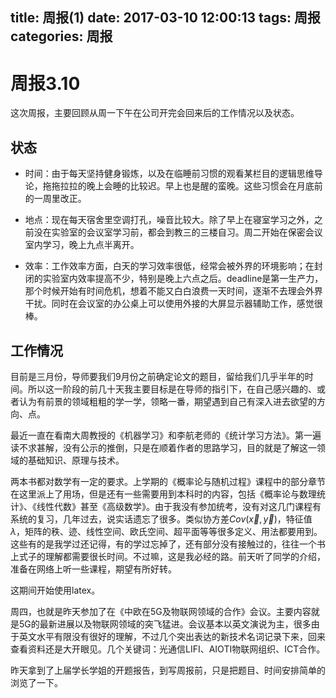 title: 周报(1)
date: 2017-03-10 12:00:13
tags: 周报
categories: 周报
---

# 周报3.10 #

这次周报，主要回顾从周一下午在公司开完会回来后的工作情况以及状态。

## 状态 ##

- 时间：由于每天坚持健身锻炼，以及在临睡前习惯的观看某栏目的逻辑思维导论，拖拖拉拉的晚上会睡的比较迟。早上也是醒的蛮晚。这些习惯会在月底前的一周里改正。

<!--more-->
- 地点：现在每天宿舍里空调打孔，噪音比较大。除了早上在寝室学习之外，之前没在实验室的会议室学习前，都会到教三的三楼自习。周二开始在保密会议室内学习，晚上九点半离开。


- 效率：工作效率方面，白天的学习效率很低，经常会被外界的环境影响；在封闭的实验室内效率提高不少，特别是晚上六点之后。deadline是第一生产力，那个时候开始有时间危机，想着不能又白白浪费一天时间，逐渐不去理会外界干扰。同时在会议室的办公桌上可以使用外接的大屏显示器辅助工作，感觉很棒。

## 工作情况 ##

目前是三月份，导师要我们9月份之前确定论文的题目，留给我们几乎半年的时间。所以这一阶段的前几十天我主要目标是在导师的指引下，在自己感兴趣的、或者认为有前景的领域粗粗的学一学，领略一番，期望遇到自己有深入进去欲望的方向、点。


最近一直在看南大周教授的《机器学习》和李航老师的《统计学习方法》。第一遍读不求甚解，没有公示的推倒，只是在顺着作者的思路学习，目的就是了解这一领域的基础知识、原理与技术。

两本书都对数学有一定的要求。上学期的《概率论与随机过程》课程中的部分章节在这里派上了用场，但是还有一些需要用到本科时的内容，包括《概率论与数理统计》、《线性代数》甚至《高级数学》。由于我没有参加统考，没有对这几门课程有系统的复习，几年过去，说实话遗忘了很多。类似协方差$Cov(\vec{x},\vec{y})$，特征值$\lambda$，矩阵的秩、迹、线性空间、欧氏空间、超平面等等很多定义、用法都要用到。这些有的是我学过还记得，有的学过忘掉了，还有部分没有接触过的，往往一个书上式子的理解都需要很长时间。不过嘛，这是我必经的路。前天听了同学的介绍，准备在网络上听一些课程，期望有所好转。

这期间开始使用latex。

周四，也就是昨天参加了在《中欧在5G及物联网领域的合作》会议。主要内容就是5G的最新进展以及物联网领域的突飞猛进。会议基本以英文演说为主，很多由于英文水平有限没有很好的理解，不过几个突出表达的新技术名词记录下来，回来查看资料还是大开眼见。几个关键词：光通信LIFI、AIOTI物联网组织、ICT合作。

昨天拿到了上届学长学姐的开题报告，到写周报前，只是把题目、时间安排简单的浏览了一下。
